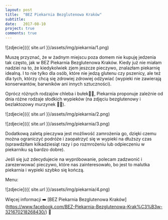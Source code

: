 ```yaml
---
layout: post
title:  "BEZ Piekarnia Bezglutenowa Kraków"
subtitle: 
date:   2017-08-10
project: true
comments: true
---
```


![zdjecie]({{ site.url }}/assets/img/piekarnia/1.png)

Muszę przyznać, że w żadnym miejscu poza domem nie kupuję jedzenia tak często, jak w BEZ Piekarnia Bezglutenowa Kraków. Kiedy już nie miałam nadziei na to, że kiedykolwiek zjem jeszcze pieczywo, znalazłam piekarnię idealną. I to nie tylko dla osób, które nie jedzą glutenu czy pszenicy, ale też dla tych, którzy chcą się zdrowiej zdrowiej odżywiać (wypieki nie zawierają konserwantów, barwników ani innych sztuczności). 

Oprócz różnych rodzajów chleba i bułek🍞🥖, Piekarnia proponuje zależnie od dnia różne rodzaje słodkich wypieków (na zdjęciu bezglutenowy i bezlaktozowy murzynek 🥧🍫).

![zdjecie]({{ site.url }}/assets/img/piekarnia/2.png)

![zdjecie]({{ site.url }}/assets/img/piekarnia/3.png)

Dodatkową zaletą pieczywa jest możliwość zamrożenia go, dzięki czemu można ograniczyć podróże i zaopatrzyć się w wypieki na dłuższy czas (sprawdziłam kilkadziesiąt razy i po rozmrożeniu lub odpieczeniu w piekarniku są bardzo dobre).

Jeśli się już zdecydujecie na wypróbowanie, polecam zadzwonić i zarezerwować pieczywo, które nas zainteresowało, bo jest to malutka piekarnia i wypieki szybko się kończą.

Menu:

![zdjecie]({{ site.url }}/assets/img/piekarnia/4.png)

Więcej informacji ➡️ [BEZ Piekarnia Bezglutenowa Kraków] (https://www.facebook.com/BEZ-Piekarnia-Bezglutenowa-Krak%C3%B3w-321670218268430/) 🤗